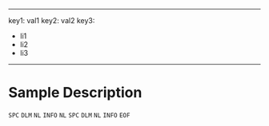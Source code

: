    ---
key1: val1
key2: val2
key3:
  - li1
  - li2
  - li3
   ---
# Sample Description

`SPC` `DLM` `NL` `INFO` `NL` `SPC` `DLM` `NL` `INFO` `EOF`